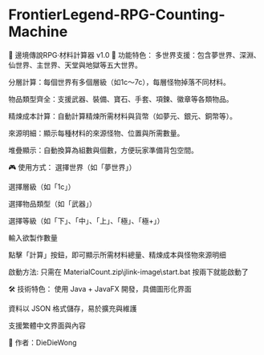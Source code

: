 # FrontierLegend-RPG-Counting-Machine
🧮 邊境傳說RPG·材料計算器 v1.0
📌 功能特色：
多世界支援：包含夢世界、深淵、仙世界、主世界、天堂與地獄等五大世界。

分層計算：每個世界有多個層級（如1c～7c），每層怪物掉落不同材料。

物品類型齊全：支援武器、裝備、寶石、手套、項鍊、徽章等各類物品。

精煉成本計算：自動計算精煉所需材料與貨幣（如夢元、銀元、銅幣等）。

來源明細：顯示每種材料的來源怪物、位置與所需數量。

堆疊顯示：自動換算為組數與個數，方便玩家準備背包空間。

🎮 使用方式：
選擇世界（如「夢世界」）

選擇層級（如「1c」）

選擇物品類型（如「武器」）

選擇等級（如「下」、「中」、「上」、「極」、「極+」）

輸入欲製作數量

點擊「計算」按鈕，即可顯示所需材料總量、精煉成本與怪物來源明细

啟動方法:
只需在 MaterialCount.zip\jlink-image\start.bat 按兩下就能啟動了

🛠 技術特色：
使用 Java + JavaFX 開發，具備圖形化界面

資料以 JSON 格式儲存，易於擴充與維護

支援繁體中文界面與內容

👤 作者：DieDieWong
